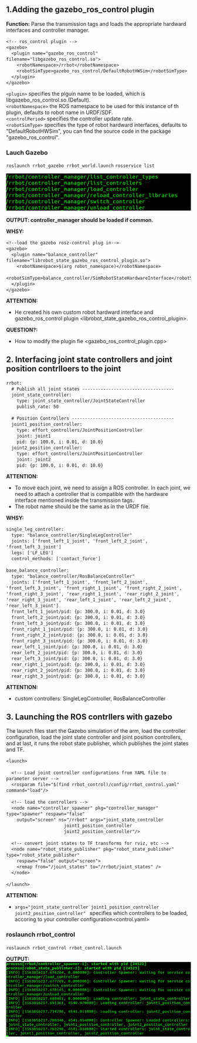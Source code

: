 ## 1.Adding the gazebo_ros_control plugin

**Function:** Parse the transmission tags and loads the appropriate hardward interfaces and controller manager.

```
<!-- ros_control plugin -->
<gazebo>
  <plugin name="gazebo_ros_control" filename="libgazebo_ros_control.so">
    <robotNamespace>/rrbot</robotNamespace>
    <robotSimType>gazebo_ros_control/DefaultRobotHWSim</robotSimType>
  </plugin>
</gazebo>

```

`<plugin>` specifies the plguin name to be loaded, which is libgazebo_ros_control.so.(Default).</br>
`<robotNamespace>` the ROS namespace to be used for this instance of th plugin, defaults to robot name in URDF/SDF.</br>
`<controlPeriod>` specifies the controller update rate.</br>
`<robotSimType>` specifies the type of robot hardward interfaces, defaults to "DefaultRobotHWSim", you can find the source code in the package "gazebo_ros_control".
### Lauch Gazebo
`roslaunch rrbot_gazebo rrbot_world.launch`
`rosservice list`

![ls](assets/markdown-img-paste-20190723121824543.png)

**OUTPUT: controller_manager should be loaded if common.**


**WHSY:**
```
<!--load the gazebo rosz-control plug in-->
<gazebo>
  <plugin name="balance_controller" filename="librobot_state_gazebo_ros_control_plugin.so">
    <robotNamespace>$(arg robot_namespace)</robotNamespace>
    <robotSimType>balance_controller/SimRobotStateHardwareInterface</robotSimType>
  </plugin>
</gazebo>

```
**ATTENTION:**
- He created his own custom robot hardward interface <SimRobotStateHardwareInterface> and gazebo_ros_control plugin <librobot_state_gazebo_ros_control_plugin>.

**QUESTION?:**

- How to modify the plugin fie <gazebo_ros_control_plugin.cpp>

## 2. Interfacing joint state controllers and joint position contrlloers to the joint

```
rrbot:
  # Publish all joint states -----------------------------------
  joint_state_controller:
    type: joint_state_controller/JointStateController
    publish_rate: 50  

  # Position Controllers ---------------------------------------
  joint1_position_controller:
    type: effort_controllers/JointPositionController
    joint: joint1
    pid: {p: 100.0, i: 0.01, d: 10.0}
  joint2_position_controller:
    type: effort_controllers/JointPositionController
    joint: joint2
    pid: {p: 100.0, i: 0.01, d: 10.0}
```
**ATTENTION:**
- To move each joint, we need to assign a ROS controller. In each joint, we need to attach a controller that is compatible with the hardware interface mentioned inside the transmission tags.
- The robot name should be the same as in the URDF file.


**WHSY:**
```
single_leg_controller:
  type: "balance_controller/SingleLegController"
  joints: ['front_left_1_joint', 'front_left_2_joint', 'front_left_3_joint']
  legs: ['LF_LEG']
  control_methods: ['contact_force']

base_balance_controller:
  type: "balance_controller/RosBalanceController"
  joints: ['front_left_1_joint', 'front_left_2_joint', 'front_left_3_joint', 'front_right_1_joint', 'front_right_2_joint', 'front_right_3_joint', 'rear_right_1_joint', 'rear_right_2_joint', 'rear_right_3_joint', 'rear_left_1_joint', 'rear_left_2_joint', 'rear_left_3_joint']
  front_left_1_joint/pid: {p: 300.0, i: 0.01, d: 3.0}
  front_left_2_joint/pid: {p: 300.0, i: 0.01, d: 3.0}
  front_left_3_joint/pid: {p: 300.0, i: 0.01, d: 3.0}
  front_right_1_joint/pid: {p: 300.0, i: 0.01, d: 3.0}
  front_right_2_joint/pid: {p: 300.0, i: 0.01, d: 3.0}
  front_right_3_joint/pid: {p: 300.0, i: 0.01, d: 3.0}
  rear_left_1_joint/pid: {p: 300.0, i: 0.01, d: 3.0}
  rear_left_2_joint/pid: {p: 300.0, i: 0.01, d: 3.0}
  rear_left_3_joint/pid: {p: 300.0, i: 0.01, d: 3.0}
  rear_right_1_joint/pid: {p: 300.0, i: 0.01, d: 3.0}
  rear_right_2_joint/pid: {p: 300.0, i: 0.01, d: 3.0}
  rear_right_3_joint/pid: {p: 300.0, i: 0.01, d: 3.0}
```
**ATTENTION:**
- custom controllers: SingleLegController, RosBalanceController


## 3. Launching the ROS contrllers with gazebo

The launch files start the Gazebo simulation of the arm, load the controller configuration, load the joint state controller and joint position controllers, and at last, it runs the robot state publisher, which publishes the joint states and TF.

```
<launch>

  <!-- Load joint controller configurations from YAML file to parameter server -->
  <rosparam file="$(find rrbot_control)/config/rrbot_control.yaml" command="load"/>

  <!-- load the controllers -->
  <node name="controller_spawner" pkg="controller_manager" type="spawner" respawn="false"
	output="screen" ns="/rrbot" args="joint_state_controller
					  joint1_position_controller
					  joint2_position_controller"/>

  <!-- convert joint states to TF transforms for rviz, etc -->
  <node name="robot_state_publisher" pkg="robot_state_publisher" type="robot_state_publisher"
	respawn="false" output="screen">
    <remap from="/joint_states" to="/rrbot/joint_states" />
  </node>

</launch>

```
**ATTENTION:**
- `args="joint_state_controller joint1_position_controller joint2_position_controller" ` specifies which controllers to be loaded, accoring to your controller configuration<control.yaml>

### roslaunch rrbot_control
`roslaunch rrbot_control rrbot_control.launch`

**OUTPUT:**
![](assets/markdown-img-paste-20190723124101382.png)
